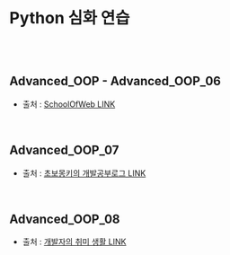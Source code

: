 <br>

# Python 심화 연습 

<br><br>

## Advanced_OOP \- Advanced_OOP_06  

 - 출처 : [SchoolOfWeb LINK](http://schoolofweb.net/blog/posts/파이썬-oop-part-4-클래스-메소드와-스태틱-메소드-class-method-and-static-method/)

<br>

## Advanced_OOP_07

 - 출처 : [초보몽키의 개발공부로그 LINK](https://wayhome25.github.io/cs/2017/04/09/cs-09/)


<br>


## Advanced_OOP_08

 - 출처 : [개발자의 취미 생활 LINK](https://rednooby.tistory.com/55?category=633023)


<br>